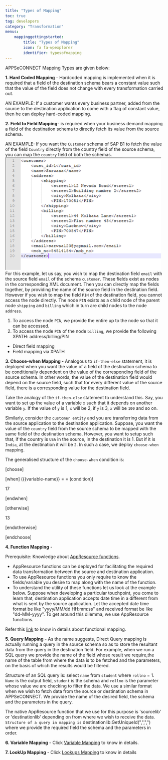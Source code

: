 ```yaml
---
title: "Types of Mapping"
toc: true
tag: developers
category: "Transformation"
menus: 
    mappinggettingstarted:        
        title: "Types of Mapping"
        icon: fa fa-wpexplorer
        identifier: typesofmapping
---
```

APPSeCONNECT Mapping Types are given below:

**1. Hard Coded Mapping** -  Hardcoded mapping is implemented when it is required that a field of the destination schema bears a 
    constant value such that the value of the field does not change with every transformation carried out.

AN EXAMPLE: If a customer wants every business partner, added from the source to the destination application to come with a flag of constant value, 
then he can deploy hard-coded mapping.


**2. Field to Field Mapping**- is required when your business demand mapping a field of the destination schema to directly fetch 
   its value from the source schema.

AN EXAMPLE: If you want the `Customer` schema of SAP B1 to fetch the value of the field `Country` directly from the country field of the source schema, 
you can map the `country` field of both the schemas.   
![field-field-mapping](/staticfiles/Transformation/media/field-field-mapping.png)       
For this example, let us say, you wish to map the destination field `email` with the source field `email` of the schema `customer`. 
These fields exist as nodes in the corresponding XML document. Then you can directly map the fields together, by providing the name 
of the source field in the destination field. However if you wish to map the field `PIN` of the destination field, you cannot access the node directly. 
The node `PIN` exists as a child node of the parent node `shipping` and `billing` which in turn are child nodes to the node 
`address`. 

1) To access the node `PIN`, we provide the entire up to the node so that it can be accessed.
2) To access the node `PIN` of the node `billing`, we provide the following XPATH: address/billing/PIN

* Direct field mapping 
* Field mapping via XPATH

**3. Choose-when Mapping -** Analogous to `if-then-else` statement, it is deployed when you want the value of a field 
of the destination schema to be conditionally dependent on the value of the corresponding field of the source schema. 
In other words, the value of the destination field would depend on the source field, such that for every different value
 of the source field, there is a corresponding value for the destination field.

Take the analogy of the `if-then-else` statement to understand this.
Say, you want to set up the value of a variable `x` such that it depends on another variable `y`. If the value of `y` is 1, `x` will be 2, if `y` is 3,
`x` will be `100` and so on.

Similarly, consider the `customer entity` and you are transferring data from the source application to the destination application. 
Suppose, you want the value of the `country` field from the source schema to be mapped with the same field of the destination schema. 
However, you want to setup such that, if the country is `USA` in the source, in the destination it is 1. 
But if it is `India`, at the destination it will be `2`. In such a case, we deploy `choose-when` mapping.

The generalised structure of the `choose-when` condition is:


[choose]

[when] ({{variable-name}} = = (condition))

17

[endwhen]

[otherwise]

13

[endotherwise]

[endchoose]

**4. Function Mapping** - 

Prerequisite: Knowledge about [AppResource functions]().

* AppResource functions can be deployed for facilitating the required data transformation between the source and destination application.
* To use AppResource functions you only require to know the fields/variable you desire to map along with the name of the function.
* To understand the utility of these functions let us look at the example below.
Suppose when developing a particular touchpoint, you come to learn that, destination application accepts date time in a different from 
what is sent by the source application. Let the accepted date time format be like "yyyy/MM/dd HH:mm:ss" and received format be like "dd-MM-yyyy". To get around this dilemma, we use AppResource functions.

Refer this [link](https://www.youtube.com/watch?v=mwcLjXwu6fQ&t=0s&index=5&list=PLSZUUcH5fP9_msXnLwdGp0Mb4Bu0i0g-y) to know in details about functional mapping. 

**5. Query Mapping** - As the name suggests, Direct Query mapping is actually running a query in the source schema so as to store the resultant data from the query in the destination field.
For example, when we run a SQL query we provide the name of the field whose result we require,the name of the table from where the data is to be fetched and the parameters, on the basis of which the results would be filtered.

Structure of an SQL query is: select `name` from `student` where `rollno` = 1.
`Name` is the output field, `student` is the schema and `rollno` is the parameter whose value we are checking to filter the data.
We use a similar format when we wish to fetch data from the source or destination schema in APPSeCONNECT. 
We provide the name of the desired field, the schema and the parameters in the query.

The native AppResource function that we use for this purpose is 'sourcelib' or 'destinationlib' depending on from where we wish to receive the data.
`Structure of a query in mapping is`
destinationlib:GetUniqueId(",",",") where we provide the required field the schema and the parameters in order.

**6. Variable Mapping** - Click [Variable Mapping](/transformation/steps-to-cutomize-prebuilt-mapping/) to know in details.

**7. LookUp Mapping** - Click [Lookups Mapping](/transformation/using-lookups-for-value-exchange/) to know in details


